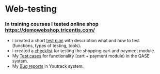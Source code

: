 # Web-testing
### In training courses I tested online shop https://demowebshop.tricentis.com/
- I created a short [test plan](https://docs.google.com/spreadsheets/d/1_mqtRth4Z-27NdHXmZkUU16vQUcQx1bLDIVrJ1sjeNA/edit#gid=0) with describtion what and how to test (functions, types of testing, tools).
- I created a [checklist](https://docs.google.com/spreadsheets/d/1_mqtRth4Z-27NdHXmZkUU16vQUcQx1bLDIVrJ1sjeNA/edit#gid=993228704) for testing the shopping cart and payment module.
- My [Test cases](https://github.com/OlyaChernyavskaya/web-testing/blob/main/QASE%20Web%20App%20testing.pdf) for functionality (cart + payment module) in the QASE system.
- My [Bug reports](https://github.com/OlyaChernyavskaya/web-testing/blob/main/Issues%20youtrack.xlsx) in Youtrack system.
